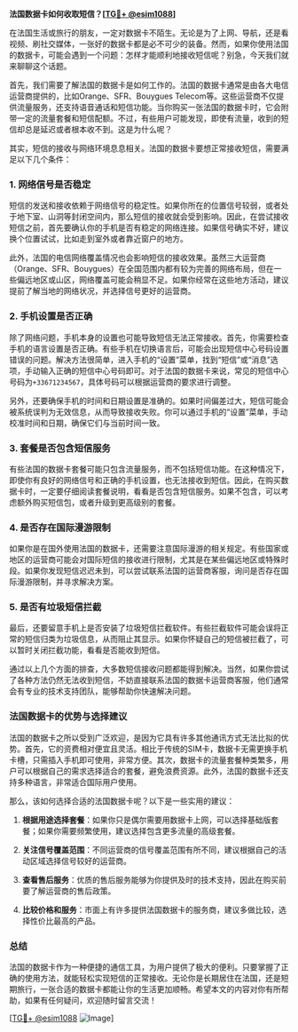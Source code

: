 **法国数据卡如何收取短信？[[TG💪+ @esim1088](https://t.me/s/esim1088)]**

在法国生活或旅行的朋友，一定对数据卡不陌生。无论是为了上网、导航，还是看视频、刷社交媒体，一张好的数据卡都是必不可少的装备。然而，如果你使用法国的数据卡，可能会遇到一个问题：怎样才能顺利地接收短信呢？别急，今天我们就来聊聊这个话题。

首先，我们需要了解法国的数据卡是如何工作的。法国的数据卡通常是由各大电信运营商提供的，比如Orange、SFR、Bouygues Telecom等。这些运营商不仅提供流量服务，还支持语音通话和短信功能。当你购买一张法国的数据卡时，它会附带一定的流量套餐和短信配额。不过，有些用户可能发现，即使有流量，收到的短信却总是延迟或者根本收不到。这是为什么呢？

其实，短信的接收与网络环境息息相关。法国的数据卡要想正常接收短信，需要满足以下几个条件：

### **1. 网络信号是否稳定**
短信的发送和接收依赖于网络信号的稳定性。如果你所在的位置信号较弱，或者处于地下室、山洞等封闭空间内，那么短信的接收就会受到影响。因此，在尝试接收短信之前，首先要确认你的手机是否有稳定的网络连接。如果信号确实不好，建议换个位置试试，比如走到室外或者靠近窗户的地方。

此外，法国的电信网络覆盖情况也会影响短信的接收效果。虽然三大运营商（Orange、SFR、Bouygues）在全国范围内都有较为完善的网络布局，但在一些偏远地区或山区，网络覆盖可能会稍显不足。如果你经常在这些地方活动，建议提前了解当地的网络状况，并选择信号更好的运营商。

### **2. 手机设置是否正确**
除了网络问题，手机本身的设置也可能导致短信无法正常接收。首先，你需要检查手机的语言设置是否正确。有些手机在切换语言后，可能会出现短信中心号码设置错误的问题。解决方法很简单，进入手机的“设置”菜单，找到“短信”或“消息”选项，手动输入正确的短信中心号码即可。对于法国的数据卡来说，常见的短信中心号码为`+33671234567`，具体号码可以根据运营商的要求进行调整。

另外，还要确保手机的时间和日期设置是准确的。如果时间偏差过大，短信可能会被系统误判为无效信息，从而导致接收失败。你可以通过手机的“设置”菜单，手动校准时间和日期，确保它们与当前时间一致。

### **3. 套餐是否包含短信服务**
有些法国的数据卡套餐可能只包含流量服务，而不包括短信功能。在这种情况下，即使你有良好的网络信号和正确的手机设置，也无法接收到短信。因此，在购买数据卡时，一定要仔细阅读套餐说明，看看是否包含短信服务。如果不包含，可以考虑额外购买短信包，或者升级到更高级别的套餐。

### **4. 是否存在国际漫游限制**
如果你是在国外使用法国的数据卡，还需要注意国际漫游的相关规定。有些国家或地区的运营商可能会对国际短信的接收进行限制，尤其是在某些偏远地区或特殊时段。如果你发现短信迟迟未到，可以尝试联系法国的运营商客服，询问是否存在国际漫游限制，并寻求解决方案。

### **5. 是否有垃圾短信拦截**
最后，还要留意手机上是否安装了垃圾短信拦截软件。有些拦截软件可能会误将正常的短信归类为垃圾信息，从而阻止其显示。如果你怀疑自己的短信被拦截了，可以暂时关闭拦截功能，看看是否能收到短信。

通过以上几个方面的排查，大多数短信接收问题都能得到解决。当然，如果你尝试了各种方法仍然无法收到短信，不妨直接联系法国的数据卡运营商客服，他们通常会有专业的技术支持团队，能够帮助你快速解决问题。

### **法国数据卡的优势与选择建议**

法国的数据卡之所以受到广泛欢迎，是因为它具有许多其他通讯方式无法比拟的优势。首先，它的资费相对便宜且灵活。相比于传统的SIM卡，数据卡无需更换手机卡槽，只需插入手机即可使用，非常方便。其次，数据卡的流量套餐种类繁多，用户可以根据自己的需求选择适合的套餐，避免浪费资源。此外，法国的数据卡还支持多种语言，非常适合国际用户使用。

那么，该如何选择合适的法国数据卡呢？以下是一些实用的建议：

1. **根据用途选择套餐**：如果你只是偶尔需要用数据卡上网，可以选择基础版套餐；如果你需要频繁使用，建议选择包含更多流量的高级套餐。
   
2. **关注信号覆盖范围**：不同运营商的信号覆盖范围有所不同，建议根据自己的活动区域选择信号较好的运营商。

3. **查看售后服务**：优质的售后服务能够为你提供及时的技术支持，因此在购买前要了解运营商的售后政策。

4. **比较价格和服务**：市面上有许多提供法国数据卡的服务商，建议多做比较，选择性价比最高的产品。

### **总结**

法国的数据卡作为一种便捷的通信工具，为用户提供了极大的便利。只要掌握了正确的使用方法，就能轻松实现短信的正常接收。无论你是长期居住在法国，还是短期旅行，一张合适的数据卡都能让你的生活更加顺畅。希望本文的内容对你有所帮助，如果有任何疑问，欢迎随时留言交流！

[[TG💪+ @esim1088](https://t.me/s/esim1088) ![Image](https://i.postimg.cc/4NQfJmqS/Snipaste-2025-05-13-00-14-12.png)]